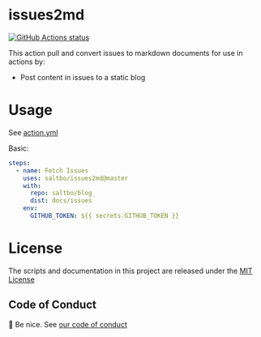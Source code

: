 # issues2md

<p align="left">
  <a href="https://github.com/saltbo/issues2md/actions"><img alt="GitHub Actions status" src="https://github.com/actions/setup-go/workflows/build-test/badge.svg"></a>
</p>

This action pull and convert issues to markdown documents for use in actions by:

- Post content in issues to a static blog


# Usage

See [action.yml](action.yml)

Basic:
```yaml
steps:
  - name: Fetch Issues
    uses: saltbo/issues2md@master
    with: 
      repo: saltbo/blog
      dist: docs/issues
    env:
      GITHUB_TOKEN: ${{ secrets.GITHUB_TOKEN }}
```

# License

The scripts and documentation in this project are released under the [MIT License](LICENSE)

## Code of Conduct

:wave: Be nice.  See [our code of conduct](CONDUCT)